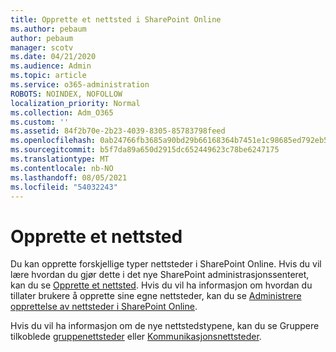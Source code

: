 ```yaml
---
title: Opprette et nettsted i SharePoint Online
ms.author: pebaum
author: pebaum
manager: scotv
ms.date: 04/21/2020
ms.audience: Admin
ms.topic: article
ms.service: o365-administration
ROBOTS: NOINDEX, NOFOLLOW
localization_priority: Normal
ms.collection: Adm_O365
ms.custom: ''
ms.assetid: 84f2b70e-2b23-4039-8305-85783798feed
ms.openlocfilehash: 0ab24766fb3685a90bd29b66168364b7451e1c98685ed792eb595bec9cb1b0ac
ms.sourcegitcommit: b5f7da89a650d2915dc652449623c78be6247175
ms.translationtype: MT
ms.contentlocale: nb-NO
ms.lasthandoff: 08/05/2021
ms.locfileid: "54032243"
---
```

# <a name="create-a-site"></a>Opprette et nettsted

Du kan opprette forskjellige typer nettsteder i SharePoint Online. Hvis du vil lære hvordan du gjør dette i det nye SharePoint administrasjonssenteret, kan du se [Opprette et nettsted](https://go.microsoft.com/fwlink/?linkid=866295). Hvis du vil ha informasjon om hvordan du tillater brukere å opprette sine egne nettsteder, kan du se [Administrere opprettelse av nettsteder i SharePoint Online](https://go.microsoft.com/fwlink/?linkid=866296).
 
Hvis du vil ha informasjon om de nye nettstedstypene, kan du se Gruppere tilkoblede [gruppenettsteder](https://go.microsoft.com/fwlink/?linkid=866292) eller [Kommunikasjonsnettsteder](https://go.microsoft.com/fwlink/?linkid=866294).
    


